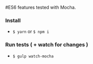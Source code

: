 #ES6 features tested with Mocha.

### Install

- `$ yarn` or `$ npm i`

### Run tests ( + watch for changes )

- `$ gulp watch-mocha`